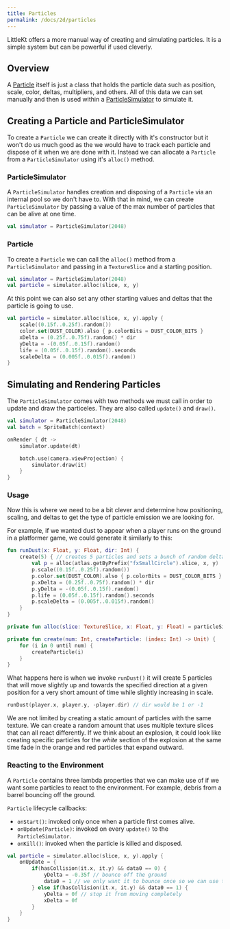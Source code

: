 ```yaml
---
title: Particles
permalink: /docs/2d/particles
---
```


LittleKt offers a more manual way of creating and simulating particles. It is a simple system but can be powerful if used cleverly. 

## Overview

A [Particle](https://github.com/littlektframework/littlekt/blob/master/core/src/commonMain/kotlin/com/lehaine/littlekt/graphics/Particle.kt) itself is just a class that holds the particle data such as position, scale, color, deltas, multipliers, and others. All of this data we can set manually and then is used within a [ParticleSimulator](https://github.com/littlektframework/littlekt/blob/master/core/src/commonMain/kotlin/com/lehaine/littlekt/graphics/ParticleSimulator.kt) to simulate it.


## Creating a Particle and ParticleSimulator

To create a `Particle` we can create it directly with it's constructor but it won't do us much good as the we would have to track each particle and dispose of it when we are done with it. Instead we can allocate a `Particle` from a `ParticleSimulator` using it's `alloc()` method.

### ParticleSimulator

A `ParticleSimulator` handles creation and disposing of a `Particle` via an internal pool so we don't have to. With that in mind, we can create `ParticleSimulator` by passing a value of the max number of particles that can be alive at one time.

```kotlin
val simulator = ParticleSimulator(2048)
```

### Particle

To create a `Particle` we can call the `alloc()` method from a `ParticleSimulator` and passing in a `TextureSlice` and a starting position.

```kotlin
val simulator = ParticleSimulator(2048)
val particle = simulator.alloc(slice, x, y)
```

At this point we can also set any other starting values and deltas that the particle is going to use.

```kotlin
val particle = simulator.alloc(slice, x, y).apply {
    scale((0.15f..0.25f).random())
    color.set(DUST_COLOR).also { p.colorBits = DUST_COLOR_BITS }
    xDelta = (0.25f..0.75f).random() * dir
    yDelta = -(0.05f..0.15f).random()
    life = (0.05f..0.15f).random().seconds
    scaleDelta = (0.005f..0.015f).random()
}
```

## Simulating and Rendering Particles

The `ParticleSimulator` comes with two methods we must call in order to update and draw the particeles. They are also called `update()` and `draw()`.

```kotlin
val simulator = ParticleSimulator(2048)
val batch = SpriteBatch(context)

onRender { dt ->
    simulator.update(dt)

    batch.use(camera.viewProjection) {
        simulator.draw(it)
    }
}
```


### Usage

Now this is where we need to be a bit clever and determine how positioning, scaling, and deltas to get the type of particle emission we are looking for.

For example, if we wanted dust to appear when a player runs on the ground in a platformer game, we could generate it similarly to this:

```kotlin
fun runDust(x: Float, y: Float, dir: Int) {
    create(5) { // creates 5 particles and sets a bunch of random deltas, life, and colors that move up and towards the direction we 
        val p = alloc(atlas.getByPrefix("fxSmallCircle").slice, x, y)
        p.scale((0.15f..0.25f).random())
        p.color.set(DUST_COLOR).also { p.colorBits = DUST_COLOR_BITS }
        p.xDelta = (0.25f..0.75f).random() * dir
        p.yDelta = -(0.05f..0.15f).random()
        p.life = (0.05f..0.15f).random().seconds
        p.scaleDelta = (0.005f..0.015f).random()
    }
}

private fun alloc(slice: TextureSlice, x: Float, y: Float) = particleSimulator.alloc(slice, x, y)

private fun create(num: Int, createParticle: (index: Int) -> Unit) {
    for (i in 0 until num) {
        createParticle(i)
    }
}
```

What happens here is when we invoke `runDust()` it will create 5 particles that will move slightly up and towards the specified direction at a given position for a very short amount of time while slightly increasing in scale.

```kotlin
runDust(player.x, player.y, -player.dir) // dir would be 1 or -1
```

We are not limited by creating a static amount of particles with the same texture. We can create a random amount that uses multiple texture slices that can all react differently. If we think about an explosion, it could look like creating  specific particles for the _white_ section of the explosion at the same time fade in the orange and red particles that expand outward.

### Reacting to the Environment

A `Particle` contains three lambda properties that we can make use of if we want some particles to react to the environment. For example, debris from a barrel bouncing off the ground.

`Particle` lifecycle callbacks:

* `onStart()`: invoked only once when a particle first comes alive.
* `onUpdate(Particle)`: invoked on every `update()` to the `ParticleSimulator`.
* `onKill()`: invoked when the particle is killed and disposed.

```kotlin
val particle = simulator.alloc(slice, x, y).apply {
    onUpdate = {
        if(hasCollision(it.x, it.y) && data0 == 0) {
            yDelta = -0.35f // bounce off the ground
            data0 = 1 // we only want it to bounce once so we can use the "data%d" properties to set it directly on this particle without having to track it
        } else if(hasCollision(it.x, it.y) && data0 == 1) {
            yDelta = 0f // stop it from moving completely
            xDelta = 0f
        }
    }
}
```
